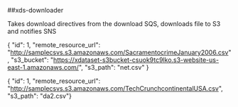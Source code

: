 ##xds-downloader

Takes download directives from the download SQS, downloads file to S3 and notifies SNS

{
  "id": 1,
  "remote_resource_url": "http://samplecsvs.s3.amazonaws.com/SacramentocrimeJanuary2006.csv",
  "s3_bucket": "https://xdataset-s3bucket-csuok9tc9lko.s3-website-us-east-1.amazonaws.com/",
  "s3_path": "net.csv"
}

{ "id": 1, "remote_resource_url": "http://samplecsvs.s3.amazonaws.com/TechCrunchcontinentalUSA.csv", "s3_path": "da2.csv"}





